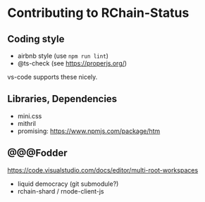 # Contributing to RChain-Status

## Coding style

- airbnb style (use `npm run lint`)
- @ts-check (see https://properjs.org/)

vs-code supports these nicely.

## Libraries, Dependencies

- mini.css
- mithril
- promising: https://www.npmjs.com/package/htm

## @@@Fodder

https://code.visualstudio.com/docs/editor/multi-root-workspaces

- liquid democracy (git submodule?)
- rchain-shard / rnode-client-js

